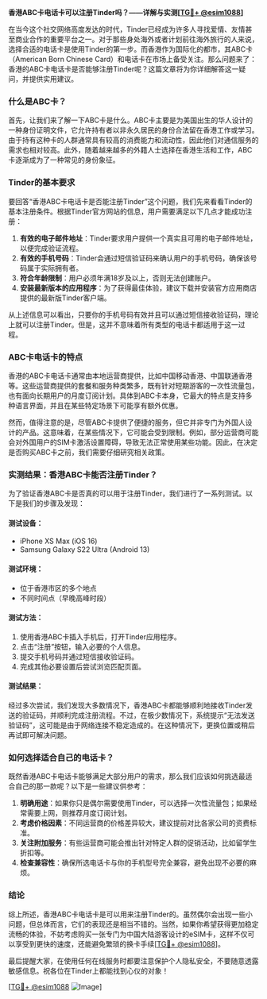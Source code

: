 **香港ABC卡电话卡可以注册Tinder吗？——详解与实测[[TG💪+ @esim1088](https://t.me/s/esim1088)]**

在当今这个社交网络高度发达的时代，Tinder已经成为许多人寻找爱情、友情甚至商业合作的重要平台之一。对于那些身处海外或者计划前往海外旅行的人来说，选择合适的电话卡是使用Tinder的第一步。而香港作为国际化的都市，其ABC卡（American Born Chinese Card）和电话卡在市场上备受关注。那么问题来了：香港的ABC卡电话卡是否能够注册Tinder呢？这篇文章将为你详细解答这一疑问，并提供实用建议。

### 什么是ABC卡？

首先，让我们来了解一下ABC卡是什么。ABC卡主要是为美国出生的华人设计的一种身份证明文件，它允许持有者以非永久居民的身份合法留在香港工作或学习。由于持有这种卡的人群通常具有较高的消费能力和流动性，因此他们对通信服务的需求也相对较高。此外，随着越来越多的外籍人士选择在香港生活和工作，ABC卡逐渐成为了一种常见的身份象征。

### Tinder的基本要求

要回答“香港ABC卡电话卡是否能注册Tinder”这个问题，我们先来看看Tinder的基本注册条件。根据Tinder官方网站的信息，用户需要满足以下几点才能成功注册：

1. **有效的电子邮件地址**：Tinder要求用户提供一个真实且可用的电子邮件地址，以便完成验证流程。
2. **有效的手机号码**：Tinder会通过短信验证码来确认用户的手机号码，确保该号码属于实际拥有者。
3. **符合年龄限制**：用户必须年满18岁及以上，否则无法创建账户。
4. **安装最新版本的应用程序**：为了获得最佳体验，建议下载并安装官方应用商店提供的最新版Tinder客户端。

从上述信息可以看出，只要你的手机号码有效并且可以通过短信接收验证码，理论上就可以注册Tinder。但是，这并不意味着所有类型的电话卡都适用于这一过程。

### ABC卡电话卡的特点

香港的ABC卡电话卡通常由本地运营商提供，比如中国移动香港、中国联通香港等。这些运营商提供的套餐和服务种类繁多，既有针对短期游客的一次性流量包，也有面向长期用户的月度订阅计划。具体到ABC卡本身，它最大的特点是支持多种语言界面，并且在某些特定场景下可能享有额外优惠。

然而，值得注意的是，尽管ABC卡提供了便捷的服务，但它并非专门为外国人设计的产品。这意味着，在某些情况下，它可能会受到限制。例如，部分运营商可能会对外国用户的SIM卡激活设置障碍，导致无法正常使用某些功能。因此，在决定是否购买ABC卡之前，我们需要仔细研究相关政策。

### 实测结果：香港ABC卡能否注册Tinder？

为了验证香港ABC卡是否真的可以用于注册Tinder，我们进行了一系列测试。以下是我们的步骤及发现：

#### 测试设备：
- iPhone XS Max (iOS 16)
- Samsung Galaxy S22 Ultra (Android 13)

#### 测试环境：
- 位于香港市区的多个地点
- 不同时间点（早晚高峰时段）

#### 测试方法：
1. 使用香港ABC卡插入手机后，打开Tinder应用程序。
2. 点击“注册”按钮，输入必要的个人信息。
3. 提交手机号码并通过短信接收验证码。
4. 完成其他必要设置后尝试浏览匹配页面。

#### 测试结果：
经过多次尝试，我们发现大多数情况下，香港ABC卡都能够顺利地接收Tinder发送的验证码，并顺利完成注册流程。不过，在极少数情况下，系统提示“无法发送验证码”，这可能是由于网络连接不稳定造成的。在这种情况下，更换位置或稍后再试即可解决问题。

### 如何选择适合自己的电话卡？

既然香港ABC卡电话卡能够满足大部分用户的需求，那么我们应该如何挑选最适合自己的那一款呢？以下是一些建议供参考：

1. **明确用途**：如果你只是偶尔需要使用Tinder，可以选择一次性流量包；如果经常需要上网，则推荐月度订阅计划。
2. **考虑价格因素**：不同运营商的价格差异较大，建议提前对比各家公司的资费标准。
3. **关注附加服务**：有些运营商可能会推出针对特定人群的促销活动，比如留学生折扣等。
4. **检查兼容性**：确保所选电话卡与你的手机型号完全兼容，避免出现不必要的麻烦。

### 结论

综上所述，香港ABC卡电话卡是可以用来注册Tinder的。虽然偶尔会出现一些小问题，但总体而言，它们的表现还是相当不错的。当然，如果你希望获得更加稳定流畅的体验，不妨考虑购买一张专门为中国大陆游客设计的eSIM卡，这样不仅可以享受到更快的速度，还能避免繁琐的换卡手续[[TG💪+ @esim1088](https://t.me/s/esim1088)]。

最后提醒大家，在使用任何在线服务时都要注意保护个人隐私安全，不要随意透露敏感信息。祝各位在Tinder上都能找到心仪的对象！

[[TG💪+ @esim1088](https://t.me/s/esim1088) ![Image](https://i.postimg.cc/4NQfJmqS/Snipaste-2025-05-13-00-14-12.png)]